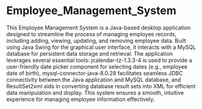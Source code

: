 # Employee_Management_System
This Employee Management System is a Java-based desktop application designed to streamline the process of managing employee records, including adding, viewing, updating, and removing employee data. Built using Java Swing for the graphical user interface, it interacts with a MySQL database for persistent data storage and retrieval. The application leverages several essential tools: jcalendar-tz-1.3.3-4 is used to provide a user-friendly date picker component for selecting dates (e.g., employee date of birth), mysql-connector-java-8.0.28 facilitates seamless JDBC connectivity between the Java application and MySQL database, and ResultSet2xml aids in converting database result sets into XML for efficient data manipulation and display. This system ensures a smooth, intuitive experience for managing employee information effectively.
